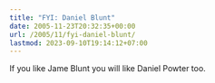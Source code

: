 ```yaml
---
title: "FYI: Daniel Blunt"
date: 2005-11-23T20:32:35+00:00
url: /2005/11/fyi-daniel-blunt/
lastmod: 2023-09-10T19:14:12+07:00
---
```

If you like Jame Blunt you will like Daniel Powter too.
